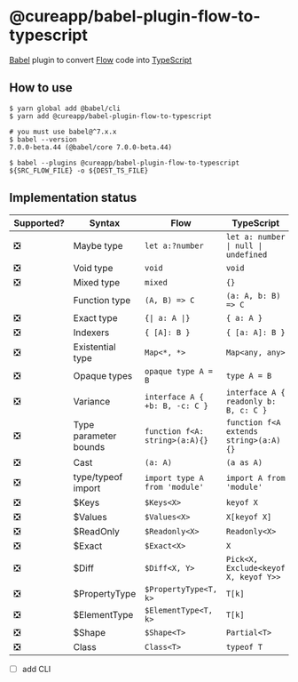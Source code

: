 # @cureapp/babel-plugin-flow-to-typescript

[Babel] plugin to convert [Flow] code into [TypeScript]

## How to use

```shell
$ yarn global add @babel/cli 
$ yarn add @cureapp/babel-plugin-flow-to-typescript

# you must use babel@^7.x.x
$ babel --version 
7.0.0-beta.44 (@babel/core 7.0.0-beta.44)

$ babel --plugins @cureapp/babel-plugin-flow-to-typescript ${SRC_FLOW_FILE} -o ${DEST_TS_FILE}
```

## Implementation status

| Supported? | Syntax | Flow | TypeScript |
|---|---|---|---|
| ❎ | Maybe type | `let a:?number` | `let a: number \| null \| undefined` |
| ❎ | Void type | `void` | `void` |
| ❎ | Mixed type | `mixed` | `{}` |
|    | Function type | `(A, B) => C` | `(a: A, b: B) => C` |
| ❎ | Exact type | `{\| a: A \|}` | `{ a: A }` |
| ❎ | Indexers | `{ [A]: B }` | `{ [a: A]: B }` |
| ❎ | Existential type | `Map<*, *>` | `Map<any, any>` |
| ❎ | Opaque types | `opaque type A = B` | `type A = B` |
| ❎ | Variance | `interface A { +b: B, -c: C }` | `interface A { readonly b: B, c: C }` |
| ❎ | Type parameter bounds | `function f<A: string>(a:A){}` | `function f<A extends string>(a:A){}` |
| ❎ | Cast | `(a: A)` | `(a as A)` |
| ❎ | type/typeof import | `import type A from 'module'` | `import A from 'module'` |
| ❎ | $Keys | `$Keys<X>` | `keyof X` |
| ❎ | $Values | `$Values<X>` | `X[keyof X]` |
| ❎ | $ReadOnly | `$Readonly<X>` | `Readonly<X>` |
| ❎ | $Exact| `$Exact<X>` | `X` |
| ❎ | $Diff| `$Diff<X, Y>` | `Pick<X, Exclude<keyof X, keyof Y>>` |
| ❎ | $PropertyType| `$PropertyType<T, k>` | `T[k]` |
| ❎ | $ElementType| `$ElementType<T, k>` | `T[k]` |
| ❎ | $Shape| `$Shape<T>` | `Partial<T>` |
| ❎ | Class| `Class<T>` | `typeof T` |

- [ ] add CLI

[Babel]: https://github.com/babel/babel
[Flow]: https://github.com/facebook/flow
[TypeScript]: https://github.com/Microsoft/TypeScript